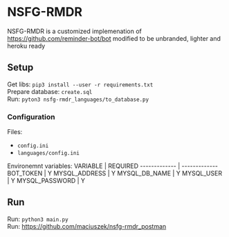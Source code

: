 # NSFG-RMDR

NSFG-RMDR is a customized implemenation of https://github.com/reminder-bot/bot modified to be unbranded, lighter and heroku ready

## Setup

Get libs: `pip3 install --user -r requirements.txt`\
Prepare database: `create.sql`\
Run: `pyton3 nsfg-rmdr_languages/to_database.py`

### Configuration

Files:
* `config.ini` 
* `languages/config.ini`

Environemnt variables:
VARIABLE | REQUIRED
------------- | -------------
BOT_TOKEN | Y
MYSQL_ADDRESS | Y
MYSQL_DB_NAME | Y
MYSQL_USER | Y
MYSQL_PASSWORD | Y

## Run

Run: `python3 main.py`\
Run: https://github.com/maciuszek/nsfg-rmdr_postman
